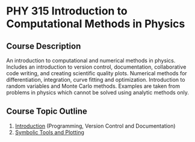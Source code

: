 # PHY 315 Introduction to Computational Methods in Physics

## Course Description
An introduction to computational and numerical methods in physics. Includes an introduction to version control, documentation, collaborative code writing, and creating scientific quality plots. Numerical methods for differentiation, integration, curve fitting and optimization. Introduction to random variables and Monte Carlo methods. Examples are taken from problems in physics which cannot be solved using analytic methods only.
 
## Course Topic Outline
1. [Introduction](ch1_intro.md) (Programming, Version Control and Documentation)  
2. [Symbolic Tools and Plotting](ch2_symbolic.md)
<!--
3. [Numerical Methods for Differentiation and Integration](ch3_numeric.md)  
4. [Curve Fitting and Optimization](ch4_fitting.md)  
5. [Fourier Transform](ch5_fouriertransform.md)  
6. [Monte Carlo Methods](ch6_montecarlo.md)  
7. [Machine Learning Tools](ch7_mltools.md)  
-->